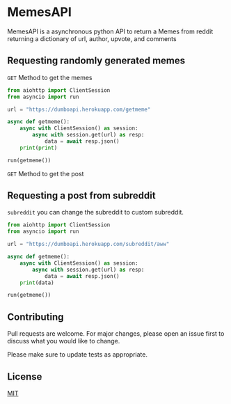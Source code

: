 # MemesAPI

MemesAPI is a asynchronous python API to return a Memes from reddit returning a dictionary of url, author, upvote, and comments


## Requesting randomly generated memes

`GET` Method to get the memes

```python
from aiohttp import ClientSession
from asyncio import run

url = "https://dumboapi.herokuapp.com/getmeme"

async def getmeme():
    async with ClientSession() as session:
        async with session.get(url) as resp:
            data = await resp.json()
    print(print)

run(getmeme())
```
`GET` Method to get the post

## Requesting a post from subreddit
`subreddit` you can change the subreddit to custom subreddit.
```python
from aiohttp import ClientSession
from asyncio import run

url = "https://dumboapi.herokuapp.com/subreddit/aww"

async def getmeme():
    async with ClientSession() as session:
        async with session.get(url) as resp:
            data = await resp.json()
    print(data)

run(getmeme())
```

## Contributing
Pull requests are welcome. For major changes, please open an issue first to discuss what you would like to change.

Please make sure to update tests as appropriate.

## License
[MIT](https://choosealicense.com/licenses/mit/)
